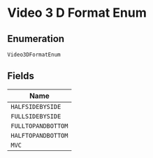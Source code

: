 
# Video 3 D Format Enum

## Enumeration

`Video3DFormatEnum`

## Fields

| Name |
|  --- |
| `HALFSIDEBYSIDE` |
| `FULLSIDEBYSIDE` |
| `FULLTOPANDBOTTOM` |
| `HALFTOPANDBOTTOM` |
| `MVC` |

